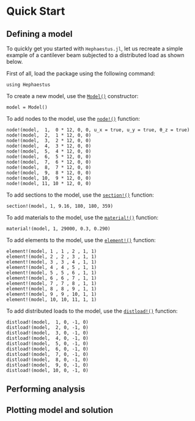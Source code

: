 # Quick Start

## Defining a model

To quickly get you started with `Hephaestus.jl`, let us recreate a simple example of a cantilever beam subjected to a distributed load as shown below.

First of all, load the package using the following command:

```@example QuickStart
using Hephaestus
```

To create a new model, use the [`Model()`](@ref) constructor:

```@example QuickStart
model = Model()
```

To add nodes to the model, use the [`node!()`](@ref) function:

```@example QuickStart
node!(model,  1,  0 * 12, 0, 0, u_x = true, u_y = true, θ_z = true)
node!(model,  2,  1 * 12, 0, 0)
node!(model,  3,  2 * 12, 0, 0)
node!(model,  4,  3 * 12, 0, 0)
node!(model,  5,  4 * 12, 0, 0)
node!(model,  6,  5 * 12, 0, 0)
node!(model,  7,  6 * 12, 0, 0)
node!(model,  8,  7 * 12, 0, 0)
node!(model,  9,  8 * 12, 0, 0)
node!(model, 10,  9 * 12, 0, 0)
node!(model, 11, 10 * 12, 0, 0)
```

To add sections to the model, use the [`section!()`](@ref) function:

```@example QuickStart
section!(model, 1, 9.16, 180, 180, 359)
```

To add materials to the model, use the [`material!()`](@ref) function:

```@example QuickStart
material!(model, 1, 29000, 0.3, 0.290)
```

To add elements to the model, use the [`element!()`](@ref) function:

```@example QuickStart
element!(model, 1 , 1 , 2 , 1, 1)
element!(model, 2 , 2 , 3 , 1, 1)
element!(model, 3 , 3 , 4 , 1, 1)
element!(model, 4 , 4 , 5 , 1, 1)
element!(model, 5 , 5 , 6 , 1, 1)
element!(model, 6 , 6 , 7 , 1, 1)
element!(model, 7 , 7 , 8 , 1, 1)
element!(model, 8 , 8 , 9 , 1, 1)
element!(model, 9 , 9 , 10, 1, 1)
element!(model, 10, 10, 11, 1, 1)
```

To add distributed loads to the model, use the [`distload!()`](@ref) function:

```@example QuickStart
distload!(model,  1, 0, -1, 0)
distload!(model,  2, 0, -1, 0)
distload!(model,  3, 0, -1, 0)
distload!(model,  4, 0, -1, 0)
distload!(model,  5, 0, -1, 0)
distload!(model,  6, 0, -1, 0)
distload!(model,  7, 0, -1, 0)
distload!(model,  8, 0, -1, 0)
distload!(model,  9, 0, -1, 0)
distload!(model, 10, 0, -1, 0)
```

## Performing analysis

## Plotting model and solution


